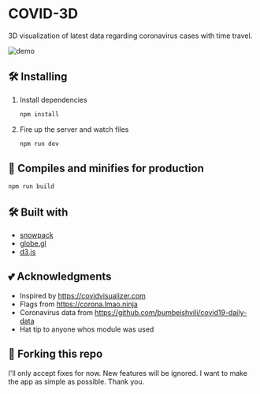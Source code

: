 # COVID-3D

3D visualization of latest data regarding coronavirus cases with time travel.

![demo](https://i.imgur.com/yUxIINE.gif)

## 🛠 Installing

1. Install dependencies

   ```bash
   npm install
   ```

2. Fire up the server and watch files

   ```bash
   npm run dev
   ```

## 🚀 Compiles and minifies for production

```bash
npm run build
```

## 🛠 Built with

- [snowpack](https://www.snowpack.dev/)
- [globe.gl](https://github.com/vasturiano/globe.gl)
- [d3.js](https://d3js.org/)

## 💕 Acknowledgments

- Inspired by https://covidvisualizer.com
- Flags from https://corona.lmao.ninja
- Coronavirus data from https://github.com/bumbeishvili/covid19-daily-data
- Hat tip to anyone whos module was used

## 🚨 Forking this repo

I'll only accept fixes for now. New features will be ignored. I want to make the app as simple as possible. Thank you.